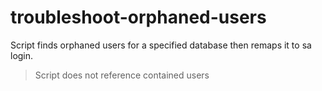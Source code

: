 # troubleshoot-orphaned-users
Script finds orphaned users for a specified database then remaps it to sa login.
> Script does not reference contained users
